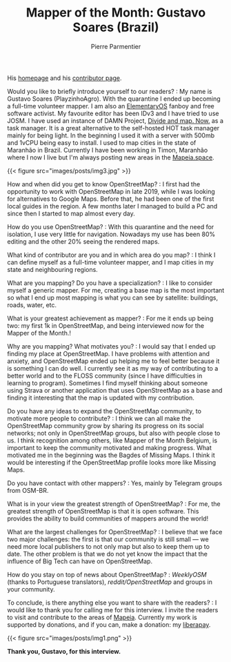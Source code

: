 ﻿---
title: "Mapper of the Month: Gustavo Soares (Brazil)"
cover: img2.jpg
categories: ["motm"]
author: Pierre Parmentier
---

His [homepage](https://www.openstreetmap.org/user/PlayzinhoAgro) and his [contributor page](https://hdyc.neis-one.org/?PlayzinhoAgro).

Would you like to briefly introduce yourself to our readers?
: My name is Gustavo Soares (PlayzinhoAgro). With the quarantine I ended up becoming a full-time volunteer mapper. I am also an [ElementaryOS](https://elementary.io/) fanboy and free software activist. My favourite editor has been IDv3 and I have tried to use JOSM. I have used an instance of DAMN Project, [Divide and map. Now.](https://www.damn-project.org/) as a task manager. It is a great alternative to the self-hosted HOT task manager mainly for being light. In the beginning I used it with a server with 500mb and 1vCPU being easy to install. I used to map cities in the state of Maranhão in Brazil. Currently I have been working in Timon, Maranhão where I now I live but I'm always posting new areas in the [Mapeia.space](https://tarefas.mapeia.space/).

<!--more-->

{{< figure src="images/posts/img3.jpg" >}}

How and when did you get to know OpenStreetMap?
: I first had the opportunity to work with OpenStreetMap in late 2019, while I was looking for alternatives to Google Maps. Before that, he had been one of the first local guides in the region. A few months later I managed to build a PC and since then I started to map almost every day.

How do you use OpenStreetMap?
: With this quarantine and the need for isolation, I use very little for navigation. Nowadays my use has been 80% editing and the other 20% seeing the rendered maps.

What kind of contributor are you and in which area do you map?
: I think I can define myself as a full-time volunteer mapper, and I map cities in my state and neighbouring regions.

What are you mapping? Do you have a specialization?
: I like to consider myself a generic mapper. For me, creating a base  map is the most important so what I end up most mapping is what you can see by satellite: buildings, roads, water, etc.

What is your greatest achievement as mapper?
: For me it ends up being two: my first 1k in OpenStreetMap, and being interviewed now for the Mapper of the Month.!

Why are you mapping? What motivates you?
: I would say that I ended up finding my place at OpenStreetMap. I have problems with attention and anxiety, and OpenStreetMap ended up helping me to feel better because it is something I can do well. I currently see it as my way of contributing to a better world and to the FLOSS community (since I have difficulties in learning to program). Sometimes I find myself thinking about someone using Strava or another application that uses OpenStreetMap as a base and finding it interesting that the map is updated with my contribution.

Do you have any ideas to expand the OpenStreetMap community, to motivate more people to contribute?
: I think we can all make the OpenStreetMap community grow by sharing its progress on its social networks; not only in OpenStreetMap groups, but also with people close to us. I think recognition among others, like Mapper of the Month Belgium, is important to keep the community motivated and making progress. What motivated me in the beginning was the Bagdes of Missing Maps. I think it would be interesting if the OpenStreetMap profile looks more like Missing Maps.

Do you have contact with other mappers?
: Yes, mainly by Telegram groups from OSM-BR.

What is in your view the greatest strength of OpenStreetMap?
: For me, the greatest strength of OpenStreetMap is that it is open software. This provides the ability to build communities of mappers around the world!

What are the largest challenges for OpenStreetMap?
: I believe that we face two major challenges: the first is that our community is still small — we need more local publishers to not only map but also to keep them up to date. The other problem is that we do not yet know the impact that the influence of Big Tech can have on OpenStreetMap.

How do you stay on top of news about OpenStreetMap?
: _WeeklyOSM_ (thanks to Portuguese translators), _reddit/OpenStreetMap_ and groups in your community.

To conclude, is there anything else you want to share with the readers?
: I would like to thank you for calling me for this interview. I invite the readers to visit and contribute to the areas of [Mapeia](https://tarefas.mapeia.space/). Currently my work is supported by donations, and if you can, make a donation: my [liberapay](https://liberapay.com/gustavo22soares).

{{< figure src="images/posts/img1.png" >}}

**Thank you, Gustavo, for this interview.**
